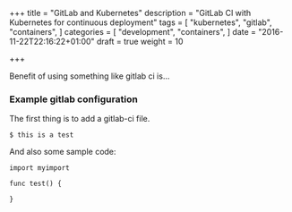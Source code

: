 +++
title = "GitLab and Kubernetes"
description = "GitLab CI with Kubernetes for continuous deployment"
tags = [
  "kubernetes",
  "gitlab",
  "containers",
]
categories = [
  "development",
  "containers",
]
date = "2016-11-22T22:16:22+01:00"
draft = true
weight = 10

+++

Benefit of using something like gitlab ci is...

### Example gitlab configuration

The first thing is to add a gitlab-ci file.
```
$ this is a test
```

And also some sample code:
```
import myimport

func test() {

}
```
